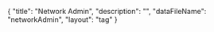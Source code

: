 {
	"title": "Network Admin",
	"description": "",
	"dataFileName": "networkAdmin",
	"layout": "tag"
}